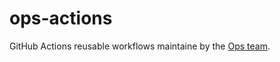 # ops-actions

GitHub Actions reusable workflows maintaine by the [Ops team](https://github.com/orgs/equinor/teams/ops).
